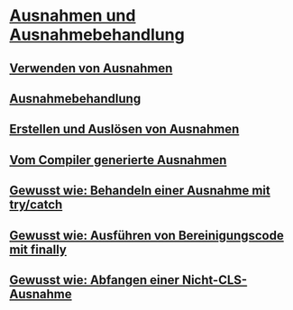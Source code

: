 # [Ausnahmen und Ausnahmebehandlung](exceptions-and-exception-handling.md)
## [Verwenden von Ausnahmen](using-exceptions.md)
## [Ausnahmebehandlung](exception-handling.md)
## [Erstellen und Auslösen von Ausnahmen](creating-and-throwing-exceptions.md)
## [Vom Compiler generierte Ausnahmen](compiler-generated-exceptions.md)
## [Gewusst wie: Behandeln einer Ausnahme mit try/catch](how-to-handle-an-exception-using-try-catch.md)
## [Gewusst wie: Ausführen von Bereinigungscode mit finally](how-to-execute-cleanup-code-using-finally.md)
## [Gewusst wie: Abfangen einer Nicht-CLS-Ausnahme](how-to-catch-a-non-cls-exception.md)
